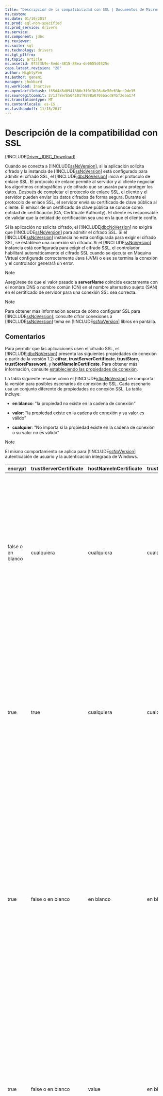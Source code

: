 ```yaml
---
title: "Descripción de la compatibilidad con SSL | Documentos de Microsoft"
ms.custom: 
ms.date: 01/19/2017
ms.prod: sql-non-specified
ms.prod_service: drivers
ms.service: 
ms.component: jdbc
ms.reviewer: 
ms.suite: sql
ms.technology: drivers
ms.tgt_pltfrm: 
ms.topic: article
ms.assetid: 073f3b9e-8edd-4815-88ea-de0655d0325e
caps.latest.revision: "28"
author: MightyPen
ms.author: genemi
manager: jhubbard
ms.workload: Inactive
ms.openlocfilehash: f65d4d8d094f300c3f0f3b26a6e50e63bcc9de35
ms.sourcegitcommit: 2713f8e7b504101f9298a0706bacd84bf2eaa174
ms.translationtype: MT
ms.contentlocale: es-ES
ms.lasthandoff: 11/18/2017
---
```

# <a name="understanding-ssl-support"></a>Descripción de la compatibilidad con SSL
[!INCLUDE[Driver_JDBC_Download](../../includes/driver_jdbc_download.md)]

  Cuando se conecta a [!INCLUDE[ssNoVersion](../../includes/ssnoversion_md.md)], si la aplicación solicita cifrado y la instancia de [!INCLUDE[ssNoVersion](../../includes/ssnoversion_md.md)] está configurado para admitir el cifrado SSL, el [!INCLUDE[jdbcNoVersion](../../includes/jdbcnoversion_md.md)] inicia el protocolo de enlace SSL. El protocolo de enlace permite al servidor y al cliente negociar los algoritmos criptográficos y de cifrado que se usarán para proteger los datos. Después de completar el protocolo de enlace SSL, el cliente y el servidor pueden enviar los datos cifrados de forma segura. Durante el protocolo de enlace SSL, el servidor envía su certificado de clave pública al cliente. El emisor de un certificado de clave pública se conoce como entidad de certificación (CA, Certificate Authority). El cliente es responsable de validar que la entidad de certificación sea una en la que el cliente confíe.  
  
 Si la aplicación no solicita cifrado, el [!INCLUDE[jdbcNoVersion](../../includes/jdbcnoversion_md.md)] no exigirá que [!INCLUDE[ssNoVersion](../../includes/ssnoversion_md.md)] para admitir el cifrado SSL. Si el [!INCLUDE[ssNoVersion](../../includes/ssnoversion_md.md)] instancia no está configurada para exigir el cifrado SSL, se establece una conexión sin cifrado. Si el [!INCLUDE[ssNoVersion](../../includes/ssnoversion_md.md)] instancia está configurada para exigir el cifrado SSL, el controlador habilitará automáticamente el cifrado SSL cuando se ejecuta en Máquina Virtual configurada correctamente Java (JVM) o else se termina la conexión y el controlador generará un error.  
  
> [!NOTE]  
>  Asegúrese de que el valor pasado a **serverName** coincide exactamente con el nombre DNS o nombre común (CN) en el nombre alternativo sujeto (SAN) en el certificado de servidor para una conexión SSL sea correcta.  
  
> [!NOTE]  
>  Para obtener más información acerca de cómo configurar SSL para [!INCLUDE[ssNoVersion](../../includes/ssnoversion_md.md)], consulte cifrar conexiones a [!INCLUDE[ssNoVersion](../../includes/ssnoversion_md.md)] tema en [!INCLUDE[ssNoVersion](../../includes/ssnoversion_md.md)] libros en pantalla.  
  
## <a name="remarks"></a>Comentarios  
 Para permitir que las aplicaciones usen el cifrado SSL, el [!INCLUDE[jdbcNoVersion](../../includes/jdbcnoversion_md.md)] presenta las siguientes propiedades de conexión a partir de la versión 1.2: **cifrar**, **trustServerCertificate**, **trustStore**, **trustStorePassword**, y **hostNameInCertificate**. Para obtener más información, consulte [estableciendo las propiedades de conexión](../../connect/jdbc/setting-the-connection-properties.md).  
  
 La tabla siguiente resume cómo el [!INCLUDE[jdbcNoVersion](../../includes/jdbcnoversion_md.md)] se comporta la versión para posibles escenarios de conexión de SSL. Cada escenario usa un conjunto diferente de propiedades de conexión SSL. La tabla incluye:  
  
-   **en blanco**: "la propiedad no existe en la cadena de conexión"  
  
-   **valor**: "la propiedad existe en la cadena de conexión y su valor es válido"  
  
-   **cualquier**: "No importa si la propiedad existe en la cadena de conexión o su valor no es válido"  
  
> [!NOTE]  
>  El mismo comportamiento se aplica para [!INCLUDE[ssNoVersion](../../includes/ssnoversion_md.md)] autenticación de usuario y la autenticación integrada de Windows.  
  
|encrypt|trustServerCertificate|hostNameInCertificate|trustStore|trustStorePassword|Comportamiento|  
|-------------|----------------------------|---------------------------|----------------|------------------------|--------------|  
|false o en blanco|cualquiera|cualquiera|cualquiera|cualquiera|El [!INCLUDE[jdbcNoVersion](../../includes/jdbcnoversion_md.md)] no exigirá que [!INCLUDE[ssNoVersion](../../includes/ssnoversion_md.md)] para admitir el cifrado SSL. Si el servidor tiene un certificado autofirmado, el controlador inicia el intercambio del certificado SSL. El certificado SSL no será validado y solo se cifran las credenciales (en el paquete de inicio de sesión).<br /><br /> Si el servidor requiere que el cliente sea compatible con el cifrado SSL, el controlador iniciará el intercambio de certificados SSL. El certificado SSL no será validado, pero se cifrará toda la comunicación.|  
|true|true|cualquiera|cualquiera|cualquiera|El [!INCLUDE[jdbcNoVersion](../../includes/jdbcnoversion_md.md)] solicitudes para usar el cifrado SSL con el [!INCLUDE[ssNoVersion](../../includes/ssnoversion_md.md)].<br /><br /> Si el servidor requiere que el cliente sea compatible con el cifrado SSL o si admite el cifrado, el controlador iniciará el intercambio de certificados SSL. Tenga en cuenta que si el **trustServerCertificate** propiedad se establece en "true", el controlador no validará el certificado SSL.<br /><br /> Si el servidor no está configurado para ser compatible con el cifrado SSL, el controlador generará un error y terminará la conexión.|  
|true|false o en blanco|en blanco|en blanco|en blanco|El [!INCLUDE[jdbcNoVersion](../../includes/jdbcnoversion_md.md)] solicitudes para usar el cifrado SSL con el [!INCLUDE[ssNoVersion](../../includes/ssnoversion_md.md)].<br /><br /> Si el servidor requiere que el cliente sea compatible con el cifrado SSL o si admite el cifrado, el controlador iniciará el intercambio de certificados SSL.<br /><br /> El controlador utilizará el **serverName** propiedad especificada en la dirección URL de conexión para validar el certificado SSL del servidor y se basan en reglas de búsqueda del generador del Administrador de confianza para determinar qué almacén de certificado que se va a usar.<br /><br /> Si el servidor no está configurado para ser compatible con el cifrado SSL, el controlador generará un error y terminará la conexión.|  
|true|false o en blanco|value|en blanco|en blanco|El [!INCLUDE[jdbcNoVersion](../../includes/jdbcnoversion_md.md)] solicitudes para usar el cifrado SSL con el [!INCLUDE[ssNoVersion](../../includes/ssnoversion_md.md)].<br /><br /> Si el servidor requiere que el cliente sea compatible con el cifrado SSL o si admite el cifrado, el controlador iniciará el intercambio de certificados SSL.<br /><br /> El controlador validará el valor del sujeto del certificado SSL con el valor especificado para la **hostNameInCertificate** propiedad.<br /><br /> Si el servidor no está configurado para ser compatible con el cifrado SSL, el controlador generará un error y terminará la conexión.|  
|true|false o en blanco|en blanco|value|value|El [!INCLUDE[jdbcNoVersion](../../includes/jdbcnoversion_md.md)] solicitudes para usar el cifrado SSL con el [!INCLUDE[ssNoVersion](../../includes/ssnoversion_md.md)].<br /><br /> Si el servidor requiere que el cliente sea compatible con el cifrado SSL o si admite el cifrado, el controlador iniciará el intercambio de certificados SSL.<br /><br /> El controlador utilizará el **trustStore** valor de propiedad para buscar el archivo trustStore del certificado y **trustStorePassword** valor de propiedad para comprobar la integridad del archivo trustStore.<br /><br /> Si el servidor no está configurado para ser compatible con el cifrado SSL, el controlador generará un error y terminará la conexión.|  
|true|false o en blanco|en blanco|en blanco|value|El [!INCLUDE[jdbcNoVersion](../../includes/jdbcnoversion_md.md)] solicitudes para usar el cifrado SSL con el [!INCLUDE[ssNoVersion](../../includes/ssnoversion_md.md)].<br /><br /> Si el servidor requiere que el cliente sea compatible con el cifrado SSL o si admite el cifrado, el controlador iniciará el intercambio de certificados SSL.<br /><br /> El controlador utilizará el **trustStorePassword** valor de propiedad para comprobar la integridad del archivo trustStore predeterminado.<br /><br /> Si el servidor no está configurado para ser compatible con el cifrado SSL, el controlador generará un error y terminará la conexión.|  
|true|false o en blanco|en blanco|value|en blanco|El [!INCLUDE[jdbcNoVersion](../../includes/jdbcnoversion_md.md)] solicitudes para usar el cifrado SSL con el [!INCLUDE[ssNoVersion](../../includes/ssnoversion_md.md)].<br /><br /> Si el servidor requiere que el cliente sea compatible con el cifrado SSL o si admite el cifrado, el controlador iniciará el intercambio de certificados SSL.<br /><br /> El controlador utilizará el **trustStore** valor de propiedad para buscar la ubicación del archivo trustStore.<br /><br /> Si el servidor no está configurado para ser compatible con el cifrado SSL, el controlador generará un error y terminará la conexión.|  
|true|false o en blanco|value|en blanco|value|El [!INCLUDE[jdbcNoVersion](../../includes/jdbcnoversion_md.md)] solicitudes para usar el cifrado SSL con el [!INCLUDE[ssNoVersion](../../includes/ssnoversion_md.md)].<br /><br /> Si el servidor requiere que el cliente sea compatible con el cifrado SSL o si admite el cifrado, el controlador iniciará el intercambio de certificados SSL.<br /><br /> El controlador utilizará el **trustStorePassword** valor de propiedad para comprobar la integridad del archivo trustStore predeterminado. Además, el controlador utilizará el **hostNameInCertificate** valor de propiedad para validar el certificado SSL.<br /><br /> Si el servidor no está configurado para ser compatible con el cifrado SSL, el controlador generará un error y terminará la conexión.|  
|true|false o en blanco|value|value|en blanco|El [!INCLUDE[jdbcNoVersion](../../includes/jdbcnoversion_md.md)] solicitudes para usar el cifrado SSL con el [!INCLUDE[ssNoVersion](../../includes/ssnoversion_md.md)].<br /><br /> Si el servidor requiere que el cliente sea compatible con el cifrado SSL o si admite el cifrado, el controlador iniciará el intercambio de certificados SSL.<br /><br /> El controlador utilizará el **trustStore** valor de propiedad para buscar la ubicación del archivo trustStore. Además, el controlador utilizará el **hostNameInCertificate** valor de propiedad para validar el certificado SSL.<br /><br /> Si el servidor no está configurado para ser compatible con el cifrado SSL, el controlador generará un error y terminará la conexión.|  
|true|false o en blanco|value|value|value|El [!INCLUDE[jdbcNoVersion](../../includes/jdbcnoversion_md.md)] solicitudes para usar el cifrado SSL con el [!INCLUDE[ssNoVersion](../../includes/ssnoversion_md.md)].<br /><br /> Si el servidor requiere que el cliente sea compatible con el cifrado SSL o si admite el cifrado, el controlador iniciará el intercambio de certificados SSL.<br /><br /> El controlador utilizará el **trustStore** valor de propiedad para buscar el archivo trustStore del certificado y **trustStorePassword** valor de propiedad para comprobar la integridad del archivo trustStore. Además, el controlador utilizará el **hostNameInCertificate** valor de propiedad para validar el certificado SSL.<br /><br /> Si el servidor no está configurado para ser compatible con el cifrado SSL, el controlador generará un error y terminará la conexión.|  
  
 Si la propiedad encrypt se establece en **true**, [!INCLUDE[jdbcNoVersion](../../includes/jdbcnoversion_md.md)] usa el proveedor de JVM predeterminado JSSE seguridad para negociar el cifrado SSL con [!INCLUDE[ssNoVersion](../../includes/ssnoversion_md.md)]. El proveedor de seguridad predeterminado puede no admitir todas las características necesarias para negociar el cifrado SSL correctamente. Por ejemplo, el proveedor de seguridad predeterminado puede no admitir el tamaño de la clave pública RSA utilizada en el [!INCLUDE[ssNoVersion](../../includes/ssnoversion_md.md)] certificado SSL. En este caso, el proveedor de seguridad predeterminado podría generar un error que ocasionará que el controlador JDBC termine la conexión. Para resolver este problema, intente una de las siguientes acciones:  
  
-   Configurar la [!INCLUDE[ssNoVersion](../../includes/ssnoversion_md.md)] con un certificado de servidor que tiene una clave pública RSA más pequeña  
  
-   Configurar la JVM para usar un proveedor de seguridad JSSE diferente en el "\<java-home > / lib/security/java.security" archivo de propiedades de seguridad  
  
-   Usar una JVM distinta  
  
## <a name="validating-server-ssl-certificate"></a>Validar un certificado SSL de servidor  
 Durante el protocolo de enlace SSL, el servidor envía su certificado de clave pública al cliente. El controlador JDBC o el cliente tienen que validar que una entidad de certificación en la que el cliente confíe emita el certificado de servidor. El controlador requiere que el certificado de servidor cumpla las condiciones siguientes:  
  
-   Una entidad de certificación de confianza emita el certificado.  
  
-   El certificado debe ser emitido para la autenticación de servidor.  
  
-   El certificado no ha expirado.  
  
-   El nombre común (CN) en el asunto o un nombre DNS en el nombre alternativo sujeto (SAN) del certificado coincide exactamente con el **serverName** valor especificado en la cadena de conexión o, si no se especifica, el  **hostNameInCertificate** valor de propiedad.  
  
-   Un nombre DNS puede incluir caracteres comodín. Pero la [!INCLUDE[jdbcNoVersion](../../includes/jdbcnoversion_md.md)] no admite la coincidencia de carácter comodín. Es decir, abc.com no coincidirá con *.com pero \*coincidirá con .com \*. com.  
  
## <a name="see-also"></a>Vea también  
 [Está utilizando cifrado SSL](../../connect/jdbc/using-ssl-encryption.md)   
 [Proteger las aplicaciones del controlador JDBC](../../connect/jdbc/securing-jdbc-driver-applications.md)  
  
  
